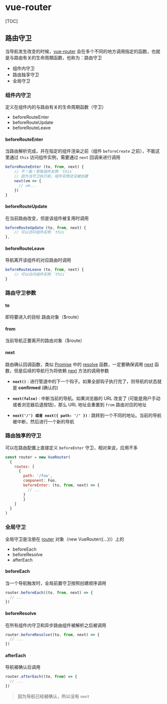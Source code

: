 # vue-router

[TOC]

## 路由守卫

当导航发生改变的时候，<u>vue-router</u> 会在多个不同的地方调用指定的函数，也就是与路由有关的生命周期函数，也称为：路由守卫

- 组件内守卫
- 路由独享守卫
- 全局守卫

### 组件内守卫

定义在组件内的与路由有关的生命周期函数（守卫）

- beforeRouteEnter
- beforeRouteUpdate
- beforeRouteLeave

#### beforeRouteEnter

当路由解析完成，并在指定的组件渲染之前（组件 `beforeCreate`  之前），不能这里通过 `this` 访问组件实例，需要通过 `next` 回调来进行调用

```javascript
beforeRouteEnter (to, from, next) {
    // 不！能！获取组件实例 `this`
    // 因为当守卫执行前，组件实例还没被创建
  	next(vm => {
      // vm...
    })
}
```

#### beforeRouteUpdate

在当前路由改变，但是该组件被复用时调用

```javascript
beforeRouteUpdate (to, from, next) {
    // 可以访问组件实例 `this`
},
```

#### beforeRouteLeave

导航离开该组件的对应路由时调用

```javascript
beforeRouteLeave (to, from, next) {
    // 可以访问组件实例 `this`
}
```

### 路由守卫参数

#### to

即将要进入的目标 路由对象（$route）

#### from

当前导航正要离开的路由对象（$route）

#### next

路由确认回调函数，类似 <u>Promise</u> 中的 <u>resolve</u> 函数，一定要确保调用 <u>next</u> 函数，但是后续的导航行为将依赖 <u>next</u> 方法的调用参数

- **`next()`** : 进行管道中的下一个钩子。如果全部钩子执行完了，则导航的状态就是 **confirmed** (确认的)
- **`next(false)`** : 中断当前的导航。如果浏览器的 URL 改变了 (可能是用户手动或者浏览器后退按钮)，那么 URL 地址会重置到 `from` 路由对应的地址

- **`next('/') 或者 next({ path: '/' })`** : 跳转到一个不同的地址。当前的导航被中断，然后进行一个新的导航

### 路由独享的守卫

可以在路由配置上直接定义 `beforeEnter` 守卫，相对来说，应用不多

```javascript
const router = new VueRouter(
  { 
    routes: [ 
      { 
        path: '/foo', 
        component: Foo, 
        beforeEnter: (to, from, next) => { 
          // ... 
      	}
    	} 
    ] 
  }
)
```

### 全局守卫

全局守卫是注册在 <u>router</u> 对象（new VueRouter({...})）上的

- beforeEach
- beforeResolve
- afterEach

#### beforeEach

当一个导航触发时，全局前置守卫按照创建顺序调用

```javascript
router.beforeEach((to, from, next) => {
  // ...
})
```

#### beforeResolve

在所有组件内守卫和异步路由组件被解析之后被调用

```javascript
router.beforeResolve((to, from, next) => {
  // ...
})
```

#### afterEach

导航被确认后调用

```javascript
router.afterEach((to, from) => {
  // ...
})
```

> 因为导航已经被确认，所以没有 `next`

